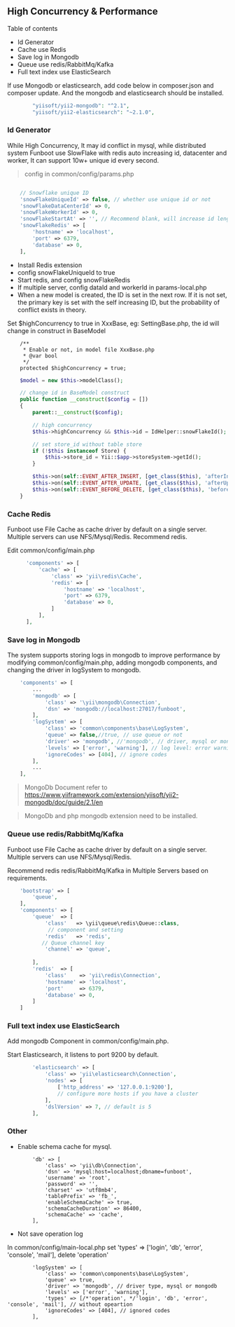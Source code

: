 High Concurrency & Performance
-----------

Table of contents

- Id Generator
- Cache use Redis
- Save log in Mongodb
- Queue use redis/RabbitMq/Kafka
- Full text index use ElasticSearch


If use Mongodb or elasticsearch, add code below in composer.json and composer update. And the mongodb and elasticsearch should be installed.

```php
        "yiisoft/yii2-mongodb": "^2.1",
        "yiisoft/yii2-elasticsearch": "~2.1.0",
```

### Id Generator

While High Concurrency, It may id conflict in mysql, while distributed system Funboot use SlowFlake with redis auto increasing id, datacenter and worker, It can support 10w+ unique id every second.

> config in common/config/params.php

```php

    // Snowflake unique ID
    'snowFlakeUniqueId' => false, // whether use unique id or not
    'snowFlakeDataCenterId' => 0,
    'snowFlakeWorkerId' => 0,
    'snowFlakeStartAt' => '', // Recommend blank, will increase id length. modify will affect id sequence
    'snowFlakeRedis' => [
        'hostname' => 'localhost',
        'port' => 6379,
        'database' => 0,
    ],
```

- Install Redis extension
- config snowFlakeUniqueId to true
- Start redis, and config snowFlakeRedis
- If multiple server, config dataId and workerId in params-local.php
- When a new model is created, the ID is set in the next row. If it is not set, the primary key is set with the self increasing ID, but the probability of conflict exists in theory.

Set $highConcurrency to true in XxxBase, eg: SettingBase.php, the id will change in construct in BaseModel

```
    /**
     * Enable or not, in model file XxxBase.php
     * @var bool
     */
    protected $highConcurrency = true;
```

```php
    $model = new $this->modelClass();

    // change id in BaseModel construct 
    public function __construct($config = [])
    {
        parent::__construct($config);

        // high concurrency
        $this->highConcurrency && $this->id = IdHelper::snowFlakeId();

        // set store_id without table store
        if (!$this instanceof Store) {
            $this->store_id = Yii::$app->storeSystem->getId();
        }

        $this->on(self::EVENT_AFTER_INSERT, [get_class($this), 'afterInsert']);
        $this->on(self::EVENT_AFTER_UPDATE, [get_class($this), 'afterUpdate']);
        $this->on(self::EVENT_BEFORE_DELETE, [get_class($this), 'beforeDeleteBase']);
    }
```


### Cache Redis

Funboot use File Cache as cache driver by default on a single server. Multiple servers can use NFS/Mysql/Redis. Recommend redis.

Edit common/config/main.php

```php
      'components' => [
          'cache' => [
              'class' => 'yii\redis\Cache',
              'redis' => [
                  'hostname' => 'localhost',
                  'port' => 6379,
                  'database' => 0,
              ]
          ],
      ],
```

### Save log in Mongodb

The system supports storing logs in mongodb to improve performance by modifying common/config/main.php, adding mongodb components, and changing the driver in logSystem to mongodb.

```php
    'components' => [
        ...
        'mongodb' => [
            'class' => '\yii\mongodb\Connection',
            'dsn' => 'mongodb://localhost:27017/funboot',
        ],
        'logSystem' => [
            'class' => 'common\components\base\LogSystem',
            'queue' => false,//true, // use queue or not
            'driver' => 'mongodb', //'mongodb', // driver, mysql or mongodb
            'levels' => ['error', 'warning'], // log level: error warning info trace
            'ignoreCodes' => [404], // ignore codes
        ],
        ...
    ],
```

> MongoDb Document refer to https://www.yiiframework.com/extension/yiisoft/yii2-mongodb/doc/guide/2.1/en

> MongoDb and php mongodb extension need to be installed. 


### Queue use redis/RabbitMq/Kafka

Funboot use File Cache as cache driver by default on a single server. Multiple servers can use NFS/Mysql/Redis. 

Recommend redis redis/RabbitMq/Kafka in Multiple Servers based on requirements.

```php
    'bootstrap' => [
        'queue',
    ],
    'components' => [
        'queue'  => [
            'class'   => \yii\queue\redis\Queue::class,
             // component and setting
            'redis'   => 'redis',
           // Queue channel key
            'channel' => 'queue',
            
        ],
        'redis'  => [
            'class'    => 'yii\redis\Connection',
            'hostname' => 'localhost',
            'port'     => 6379,
            'database' => 0,
        ]
    ]
```

### Full text index use ElasticSearch

Add mongodb Component in common/config/main.php.

Start Elasticsearch, it listens to port 9200 by default.

```php
        'elasticsearch' => [
            'class' => 'yii\elasticsearch\Connection',
            'nodes' => [
                ['http_address' => '127.0.0.1:9200'],
                // configure more hosts if you have a cluster
            ],
            'dslVersion' => 7, // default is 5
        ],
```

### Other

- Enable schema cache for mysql.

```
        'db' => [
            'class' => 'yii\db\Connection',
            'dsn' => 'mysql:host=localhost;dbname=funboot',
            'username' => 'root',
            'password' => '',
            'charset' => 'utf8mb4',
            'tablePrefix' => 'fb_',
            'enableSchemaCache' => true,
            'schemaCacheDuration' => 86400,
            'schemaCache' => 'cache',
        ],
```

- Not save operation log

In common/config/main-local.php set 'types' => ['login', 'db', 'error', 'console', 'mail'], delete 'operation'

```
        'logSystem' => [
            'class' => 'common\components\base\LogSystem',
            'queue' => true,
            'driver' => 'mongodb', // driver type, mysql or mongodb
            'levels' => ['error', 'warning'],
            'types' => [/*'operation', */'login', 'db', 'error', 'console', 'mail'], // without opeartion
            'ignoreCodes' => [404], // ignored codes
        ],

```
